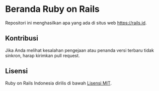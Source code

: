 # Beranda Ruby on Rails

Repositori ini menghasilkan apa yang ada di situs web https://rails.id.

## Kontribusi

Jika Anda melihat kesalahan pengejaan atau penanda versi terbaru tidak sinkron, harap kirimkan pull request.

## Lisensi

Ruby on Rails Indonesia dirilis di bawah [Lisensi MIT](https://opensource.org/licenses/MIT).
